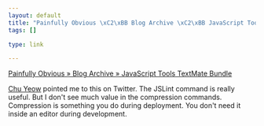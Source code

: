 ```yaml
--- 
layout: default
title: "Painfully Obvious \xC2\xBB Blog Archive \xC2\xBB JavaScript Tools TextMate Bundle"
tags: []

type: link

---
```

<a href="http://andrewdupont.net/2006/10/01/javascript-tools-textmate-bundle/">Painfully Obvious » Blog Archive » JavaScript Tools TextMate Bundle</a>

[Chu Yeow](http://blog.codefront.com) pointed me to this on Twitter. The JSLint command is really useful. But I don't see much value in the compression commands. Compression is something you do during deployment. You don't need it inside an editor during development.
